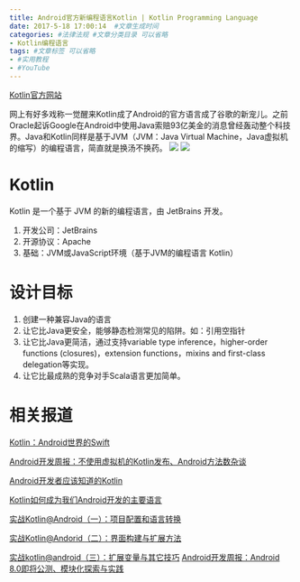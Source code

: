 ```yaml
---
title: Android官方新编程语言Kotlin | Kotlin Programming Language
date: 2017-5-18 17:00:14  #文章生成时间
categories: #法律法规 #文章分类目录 可以省略
- Kotlin编程语言
tags: #文章标签 可以省略
- #实用教程
- #YouTube
---
```

[Kotlin官方网站](http://kotlinlang.org/)

网上有好多戏称一觉醒来Kotlin成了Android的官方语言成了谷歌的新宠儿。之前Oracle起诉Google在Android中使用Java索赔93亿美金的消息曾经轰动整个科技界。Java和Kotlin同样是基于JVM（JVM：Java Virtual Machine，Java虚拟机的缩写）的编程语言，简直就是换汤不换药。
![](http://wx4.sinaimg.cn/large/0069VnN5ly1ffpmonl2zxj311u0fjaio.jpg)
![](http://wx4.sinaimg.cn/large/0069VnN5ly1ffpmq9yfgyj31320nk47d.jpg)
# Kotlin #
Kotlin 是一个基于 JVM 的新的编程语言，由 JetBrains 开发。

1. 开发公司：JetBrains
2. 开源协议：Apache
3. 基础：JVM或JavaScript环境（基于JVM的编程语言 Kotlin）
# 设计目标 #
1. 创建一种兼容Java的语言
2. 让它比Java更安全，能够静态检测常见的陷阱。如：引用空指针
3. 让它比Java更简洁，通过支持variable type inference，higher-order functions (closures)，extension functions，mixins and first-class delegation等实现。
4. 让它比最成熟的竞争对手Scala语言更加简单。



# 相关报道 #
[Kotlin：Android世界的Swift](http://www.infoq.com/cn/news/2015/06/Android-JVM-JetBrains-Kotlin)

[Android开发周报：不使用虚拟机的Kotlin发布、Android方法数杂谈](http://www.infoq.com/cn/news/2017/05/Android-weekly-Kotlin-way)

[Android开发者应该知道的Kotlin](http://www.infoq.com/cn/news/2016/01/kotlin-android)

[Kotlin如何成为我们Android开发的主要语言](http://www.infoq.com/cn/articles/how-kotlin-become-our-android-develop-language)

[实战Kotlin@Android（一）：项目配置和语言转换](http://www.infoq.com/cn/articles/actual-combat-of-kotlin-android-part01)

[实战Kotlin@Andorid（二）：界面构建与扩展方法](http://www.infoq.com/cn/articles/actual-combat-of-kotlin-android-part02)

[实战kotlin@android（三）：扩展变量与其它技巧](http://www.infoq.com/cn/articles/actual-combat-kotlin-android-part03)
[Android开发周报：Android 8.0即将公测、模块化探索与实践](http://www.infoq.com/cn/news/2017/05/Android-weekly-8-0-test)
